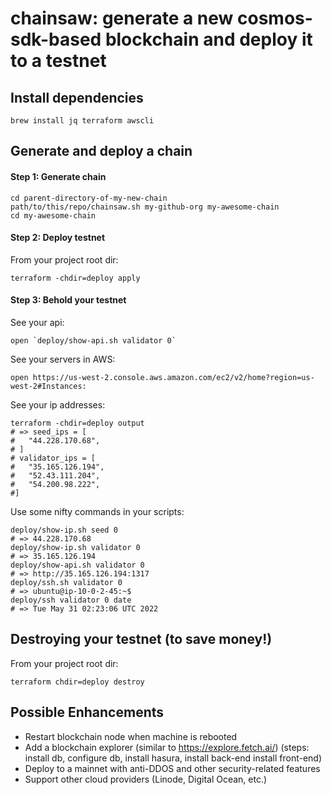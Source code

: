 # chainsaw: generate a new cosmos-sdk-based blockchain and deploy it to a testnet

## Install dependencies

```
brew install jq terraform awscli
```

## Generate and deploy a chain

#### Step 1: Generate chain

```
cd parent-directory-of-my-new-chain
path/to/this/repo/chainsaw.sh my-github-org my-awesome-chain
cd my-awesome-chain
```

#### Step 2: Deploy testnet

From your project root dir:

```
terraform -chdir=deploy apply
```

#### Step 3: Behold your testnet

See your api:

```
open `deploy/show-api.sh validator 0`
```

See your servers in AWS:

```
open https://us-west-2.console.aws.amazon.com/ec2/v2/home?region=us-west-2#Instances:
```

See your ip addresses:

```
terraform -chdir=deploy output
# => seed_ips = [
#   "44.228.170.68",
# ]
# validator_ips = [
#   "35.165.126.194",
#   "52.43.111.204",
#   "54.200.98.222",
#]
```

Use some nifty commands in your scripts:

```
deploy/show-ip.sh seed 0
# => 44.228.170.68
deploy/show-ip.sh validator 0
# => 35.165.126.194
deploy/show-api.sh validator 0
# => http://35.165.126.194:1317
deploy/ssh.sh validator 0
# => ubuntu@ip-10-0-2-45:~$
deploy/ssh validator 0 date
# => Tue May 31 02:23:06 UTC 2022
```

## Destroying your testnet (to save money!)

From your project root dir:

```
terraform chdir=deploy destroy
```

## Possible Enhancements

- Restart blockchain node when machine is rebooted
- Add a blockchain explorer (similar to https://explore.fetch.ai/) (steps: install db, configure db, install hasura, install back-end install front-end)
- Deploy to a mainnet with anti-DDOS and other security-related features
- Support other cloud providers (Linode, Digital Ocean, etc.)
